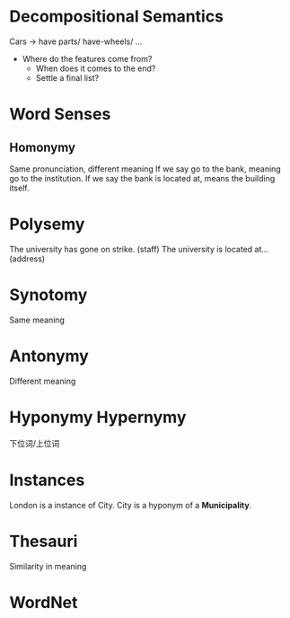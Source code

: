 # Decompositional Semantics
Cars -> have parts/ have-wheels/ ...
- Where do the features come from?
	- When does it comes to the end?
	- Settle a final list? 
# Word Senses
## Homonymy
Same pronunciation, different meaning
If we say go to the bank, meaning go to the institution. 
If we say the bank is located at, means the building itself. 

# Polysemy
The university has gone on strike. (staff)
The university is located at... (address)

# Synotomy
Same meaning
# Antonymy
Different meaning

# Hyponymy Hypernymy
下位词/上位词
# Instances
London is a instance of City. 
City is a hyponym of a **Municipality**. 

# Thesauri
Similarity in meaning

# WordNet 
